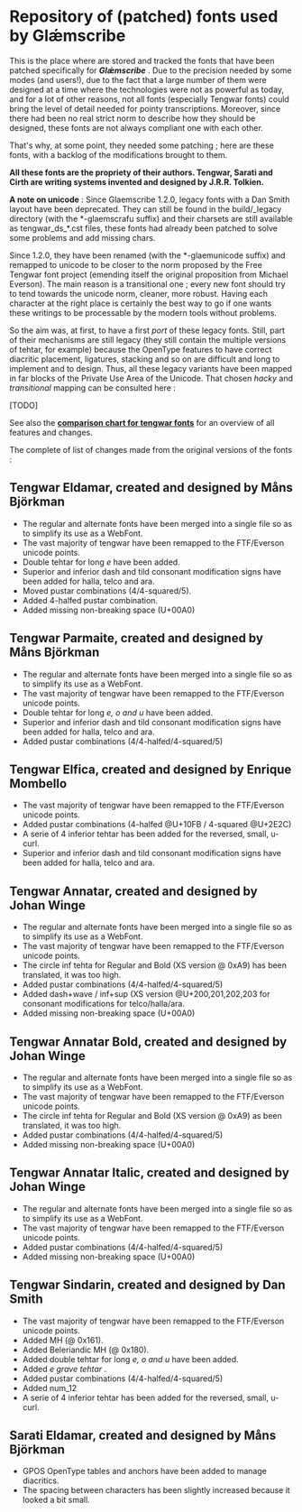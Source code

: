 # Repository of (patched) fonts used by Glǽmscribe

This is the place where are stored and tracked the fonts that have been patched specifically for **_Glǽmscribe_** . Due to the precision needed by some modes (and users!), due to the fact that a large number of them were designed at a time where the technologies were not as powerful as today, and for a lot of other reasons, not all fonts (especially Tengwar fonts) could bring the level of detail needed for pointy transcriptions. Moreover, since there had been no real strict norm to describe how they should be designed, these fonts are not always compliant one with each other.

That's why, at some point, they needed some patching ; here are these fonts, with a backlog of the modifications brought to them.

**All these fonts are the propriety of their authors. Tengwar, Sarati and Cirth are writing systems invented and designed by J.R.R. Tolkien.**

**A note on unicode** : Since Glaemscribe 1.2.0, legacy fonts with a Dan Smith layout have been deprecated. They can still be found in the build/\_legacy directory (with the \*-glaemscrafu suffix) and their charsets are still available as tengwar\_ds\_\*.cst files, these fonts had already been patched to solve some problems and add missing chars. 

Since 1.2.0, they have been renamed (with the \*-glaemunicode suffix) and remapped to unicode to be closer to the norm proposed by the Free Tengwar font project (emending itself the original proposition from Michael Everson). The main reason is a transitional one ; every new font should try to tend towards the unicode norm, cleaner, more robust. Having each character at the right place is certainly the best way to go if one wants these writings to be processable by the modern tools without problems.

So the aim was, at first, to have a first *port* of these legacy fonts. Still, part of their mechanisms are still legacy (they still contain the multiple versions of tehtar, for example) because the OpenType features to have correct diacritic placement, ligatures, stacking and so on are difficult and long to implement and to design. Thus, all these legacy variants have been mapped in far blocks of the Private Use Area of the Unicode. That chosen *hacky* and *transitional* mapping can be consulted here :

[TODO]

See also the [**comparison chart for tengwar fonts**](http://htmlpreview.github.io/?https://github.com/BenTalagan/glaemscribe/blob/master/fonts/doc/glaemscribe_tengwar_fonts.html) for an overview of all features and changes.

The complete of list of changes made from the original versions of the fonts :

**Tengwar Eldamar**, created and designed by **Måns Björkman**
--------------------------------------------------------------
 
* The regular and alternate fonts have been merged into a single file so as to simplify its use as a WebFont.
* The vast majority of tengwar have been remapped to the FTF/Everson unicode points.
* Double tehtar for long _e_ have been added.
* Superior and inferior dash and tild consonant modification signs have been added for halla, telco and ara.
* Moved pustar combinations (4/4-squared/5).
* Added 4-halfed pustar combination.
* Added missing non-breaking space (U+00A0)

**Tengwar Parmaite**, created and designed by **Måns Björkman**
--------------------------------------------------------------

* The regular and alternate fonts have been merged into a single file so as to simplify its use as a WebFont.
* The vast majority of tengwar have been remapped to the FTF/Everson unicode points.
* Double tehtar for long _e, o and u_ have been added.
* Superior and inferior dash and tild consonant modification signs have been added for halla, telco and ara.
* Added pustar combinations (4/4-halfed/4-squared/5)

**Tengwar Elfica**, created and designed by **Enrique Mombello**
--------------------------------------------------------------

* The vast majority of tengwar have been remapped to the FTF/Everson unicode points.
* Added pustar combinations (4-halfed @U+10FB / 4-squared @U+2E2C)
* A serie of 4 inferior tehtar has been added for the reversed, small, u-curl.
* Superior and inferior dash and tild consonant modification signs have been added for halla, telco and ara.

**Tengwar Annatar**, created and designed by **Johan Winge**
--------------------------------------------------------------

* The regular and alternate fonts have been merged into a single file so as to simplify its use as a WebFont.
* The vast majority of tengwar have been remapped to the FTF/Everson unicode points.
* The circle inf tehta for Regular and Bold (XS version @ 0xA9) has been translated, it was too high.
* Added pustar combinations (4/4-halfed/4-squared/5)
* Added dash+wave / inf+sup (XS version @U+200,201,202,203 for consonant modifications for telco/halla/ara.
* Added missing non-breaking space (U+00A0)

**Tengwar Annatar Bold**, created and designed by **Johan Winge**
--------------------------------------------------------------

* The regular and alternate fonts have been merged into a single file so as to simplify its use as a WebFont.
* The vast majority of tengwar have been remapped to the FTF/Everson unicode points.
* The circle inf tehta for Regular and Bold (XS version @ 0xA9) as been translated, it was too high.
* Added pustar combinations (4/4-halfed/4-squared/5)
* Added missing non-breaking space (U+00A0)

**Tengwar Annatar Italic**, created and designed by **Johan Winge**
--------------------------------------------------------------

* The regular and alternate fonts have been merged into a single file so as to simplify its use as a WebFont.
* The vast majority of tengwar have been remapped to the FTF/Everson unicode points.
* Added pustar combinations (4/4-halfed/4-squared/5)
* Added missing non-breaking space (U+00A0)

**Tengwar Sindarin**, created and designed by **Dan Smith**
--------------------------------------------------------------

* The vast majority of tengwar have been remapped to the FTF/Everson unicode points.
* Added MH (@ 0x161).
* Added Beleriandic MH (@ 0x180).
* Added double tehtar for long _e, o and u_ have been added.
* Added _e grave tehtar_ . 
* Added pustar combinations (4/4-halfed/4-squared/5)
* Added num_12
* A serie of 4 inferior tehtar has been added for the reversed, small, u-curl.
  
**Sarati Eldamar**, created and designed by **Måns Björkman**
--------------------------------------------------------------

* GPOS OpenType tables and anchors have been added to manage diacritics.
* The spacing between characters has been slightly increased because it looked a bit small.


